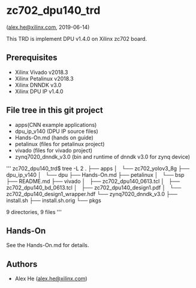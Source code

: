 # zc702_dpu140_trd


(alex.he@xilinx.com, 2019-06-14)

This TRD is implement DPU v1.4.0 on Xilinx zc702 board.

## Prerequisites 
- Xilinx Vivado v2018.3
- Xilinx Petalinux v2018.3
- Xilinx DNNDK v3.0
- Xilinx DPU IP v1.4.0


## File tree in this git project

- apps(CNN example applications)
- dpu_ip_v140 (DPU IP source files)
- Hands-On.md (hands on guide)
- petalinux (files for petalinux project)
- vivado (files for vivado project)
- zynq7020_dnndk_v3.0 (bin and runtime of dnndk v3.0 for zynq device)

'''
zc702_dpu140_trd$ tree -L 2
.
├── apps
│   └── zc702_yolov3_8g
├── dpu_ip_v140
│   └── dpu
├── Hands-On.md
├── petalinux
│   └── bsp
├── README.md
├── vivado
│   ├── zc702_dpu140_0613.tcl
│   ├── zc702_dpu140_bd_0613.tcl
│   ├── zc702_dpu140_design1.pdf
│   └── zc702_dpu140_design1_wrapper.hdf
└── zynq7020_dnndk_v3.0
    ├── install.sh
    ├── install.sh.orig
    └── pkgs

9 directories, 9 files
'''

## Hands-On
See the Hands-On.md for details.

## Authors
- Alex He (alex.he@xilinx.com)


